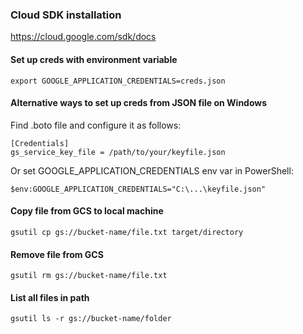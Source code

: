 ### Cloud SDK installation
https://cloud.google.com/sdk/docs

#### Set up creds with environment variable
```
export GOOGLE_APPLICATION_CREDENTIALS=creds.json
```

#### Alternative ways to set up creds from JSON file on Windows

Find .boto file and configure it as follows:
```
[Credentials]
gs_service_key_file = /path/to/your/keyfile.json
```

Or set GOOGLE_APPLICATION_CREDENTIALS env var in PowerShell:
```
$env:GOOGLE_APPLICATION_CREDENTIALS="C:\...\keyfile.json"
```

#### Copy file from GCS to local machine
```
gsutil cp gs://bucket-name/file.txt target/directory
```

#### Remove file from GCS
```
gsutil rm gs://bucket-name/file.txt
```

#### List all files in path
```
gsutil ls -r gs://bucket-name/folder
```
